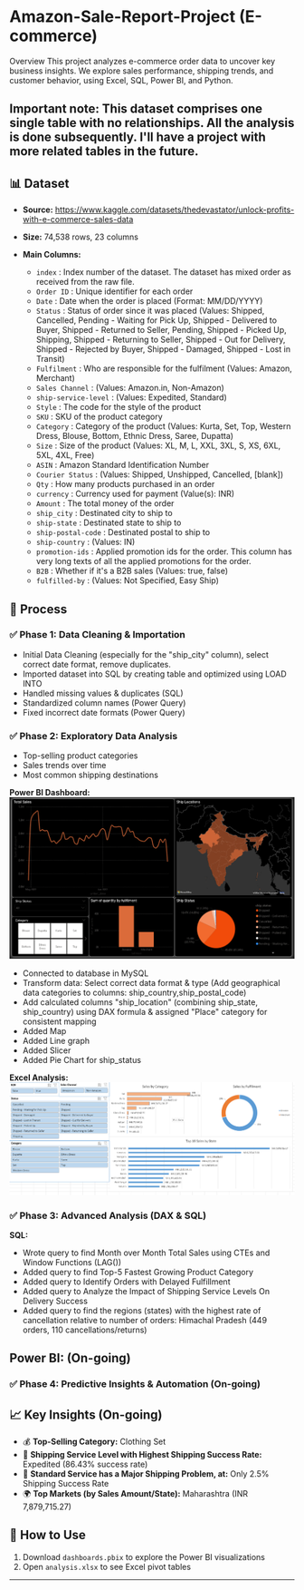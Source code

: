 # Amazon-Sale-Report-Project (E-commerce)

Overview
This project analyzes e-commerce order data to uncover key business insights. We explore sales performance, shipping trends, and customer behavior, using Excel, SQL, Power BI, and Python.

## Important note: This dataset comprises one single table with no relationships. All the analysis is done subsequently. I'll have a project with more related tables in the future.

## 📊 Dataset
- **Source:** https://www.kaggle.com/datasets/thedevastator/unlock-profits-with-e-commerce-sales-data
- **Size:** 74,538 rows, 23 columns
- **Main Columns:**

  - `index` : Index number of the dataset. The dataset has mixed order as received from the raw file.
  - `Order ID` : Unique identifier for each order
  - `Date` : Date when the order is placed (Format: MM/DD/YYYY)
  - `Status` : Status of order since it was placed (Values: Shipped, Cancelled, Pending - Waiting for Pick Up, Shipped - Delivered to Buyer, Shipped - Returned to Seller, Pending, Shipped - Picked Up, Shipping, Shipped - Returning to Seller, Shipped - Out for Delivery, Shipped - Rejected by Buyer, Shipped - Damaged, Shipped - Lost in Transit)
  - `Fulfilment` : Who are responsible for the fulfilment (Values: Amazon, Merchant)
  - `Sales Channel` : (Values: Amazon.in, Non-Amazon)
  - `ship-service-level` : (Values: Expedited, Standard)
  - `Style` : The code for the style of the product
  - `SKU` : SKU of the product category
  - `Category` : Category of the product (Values: Kurta, Set, Top, Western Dress, Blouse, Bottom, Ethnic Dress, Saree, Dupatta)
  - `Size` : Size of the product (Values: XL, M, L, XXL, 3XL, S, XS, 6XL, 5XL, 4XL, Free)
  - `ASIN` : Amazon Standard Identification Number
  - `Courier Status` : (Values: Shipped, Unshipped, Cancelled, [blank])
  - `Qty` : How many products purchased in an order
  - `currency` : Currency used for payment (Value(s): INR)
  - `Amount` : The total money of the order
  - `ship_city` : Destinated city to ship to
  - `ship-state` : Destinated state to ship to 
  - `ship-postal-code` : Destinated postal to ship to
  - `ship-country` : (Values: IN)
  - `promotion-ids` : Applied promotion ids for the order. This column has very long texts of all the applied promotions for the order.
  - `B2B` : Whether if it's a B2B sales (Values: true, false)
  - `fulfilled-by` : (Values: Not Specified, Easy Ship)


## 📌 Process
### ✅ **Phase 1: Data Cleaning & Importation**
- Initial Data Cleaning (especially for the "ship_city" column), select correct date format, remove duplicates.
- Imported dataset into SQL by creating table and optimized using LOAD INTO
- Handled missing values & duplicates (SQL)
- Standardized column names (Power Query)
- Fixed incorrect date formats (Power Query)

### ✅ **Phase 2: Exploratory Data Analysis**
- Top-selling product categories  
- Sales trends over time  
- Most common shipping destinations  

**Power BI Dashboard:**
![Sales Dashboard](images/dashboard_screenshot.png)
- Connected to database in MySQL
- Transform data: Select correct data format & type (Add geographical data categories to columns: ship_country,ship_postal_code)
- Add calculated columns "ship_location" (combining ship_state, ship_country) using DAX formula & assigned "Place" category for consistent mapping
- Added Map
- Added Line graph
- Added Slicer
- Added Pie Chart for ship_status


**Excel Analysis:**
![Pivot Table Insights](images/Excel_Analysis.png)


### ✅ **Phase 3: Advanced Analysis (DAX & SQL)**

**SQL:**
- Wrote query to find Month over Month Total Sales using CTEs and Window Functions (LAG())
- Added query to find Top-5 Fastest Growing Product Category
- Added query to Identify Orders with Delayed Fulfillment
- Added query to Analyze the Impact of Shipping Service Levels On Delivery Success
- Added query to find the regions (states) with the highest rate of cancellation relative to number of orders: Himachal Pradesh (449 orders, 110 cancellations/returns)

**Power BI:** (On-going)
- 


### ✅ **Phase 4: Predictive Insights & Automation** (On-going)


## 📈 Key Insights (On-going)
- 💰 **Top-Selling Category:** Clothing Set
- 🚚 **Shipping Service Level with Highest Shipping Success Rate:** Expedited (86.43% success rate)
- 🚚 **Standard Service has a Major Shipping Problem, at:** Only 2.5% Shipping Success Rate
- 🌍 **Top Markets (by Sales Amount/State):**  Maharashtra (INR 7,879,715.27)

## 💾 How to Use
1. Download `dashboards.pbix` to explore the Power BI visualizations  
2. Open `analysis.xlsx` to see Excel pivot tables  

---
